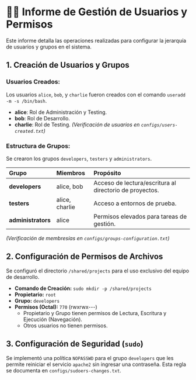 # 👨‍💼 Informe de Gestión de Usuarios y Permisos

Este informe detalla las operaciones realizadas para configurar la jerarquía de usuarios y grupos en el sistema.

## 1. Creación de Usuarios y Grupos

### Usuarios Creados:
Los usuarios `alice`, `bob`, y `charlie` fueron creados con el comando `useradd -m -s /bin/bash`.
* **alice**: Rol de Administración y Testing.
* **bob**: Rol de Desarrollo.
* **charlie**: Rol de Testing.
*(Verificación de usuarios en `configs/users-created.txt`)*

### Estructura de Grupos:
Se crearon los grupos `developers`, `testers` y `administrators`.

| Grupo | Miembros | Propósito |
| :--- | :--- | :--- |
| **developers** | alice, bob | Acceso de lectura/escritura al directorio de proyectos. |
| **testers** | alice, charlie | Acceso a entornos de prueba. |
| **administrators** | alice | Permisos elevados para tareas de gestión. |
*(Verificación de membresías en `configs/groups-configuration.txt`)*

## 2. Configuración de Permisos de Archivos

Se configuró el directorio `/shared/projects` para el uso exclusivo del equipo de desarrollo.

* **Comando de Creación:** `sudo mkdir -p /shared/projects`
* **Propietario:** `root`
* **Grupo:** `developers`
* **Permisos (Octal):** `770` (rwxrwx---)
    * Propietario y Grupo tienen permisos de Lectura, Escritura y Ejecución (Navegación).
    * Otros usuarios no tienen permisos.

## 3. Configuración de Seguridad (`sudo`)

Se implementó una política `NOPASSWD` para el grupo `developers` que les permite reiniciar el servicio `apache2` sin ingresar una contraseña. Esta regla se documenta en `configs/sudoers-changes.txt`.
